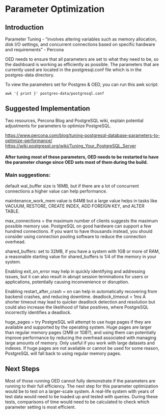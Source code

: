 # Parameter Optimization

## Introduction

 Parameter Tuning - “involves altering variables such as memory allocation, disk I/O settings, and concurrent connections based on specific hardware and requirements” - Percona

OED needs to ensure that all parameters are set to what they need to be, so the dashboard is working as efficiently as possible. The parameters that are currently used are located in the postgresql.conf file which is in the postgres-data directory. 

To view the parameters set for Postgres & OED, you can run this awk script:

`awk '{ print }' postgres-data/postgresql.conf`


## Suggested Implementation

Two resources, Percona Blog and PostgreSQL wiki, explain potential adjustments for parameters to optimize PostgreSQL. 

https://www.percona.com/blog/tuning-postgresql-database-parameters-to-optimize-performance/ 
https://wiki.postgresql.org/wiki/Tuning_Your_PostgreSQL_Server

#### After tuning most of these parameters, OED needs to be restarted to have the parameter change since OED sets most of them during the build. 

### Main suggestions:

default wal_buffer size is 16MB, but if there are a lot of concurrent connections a higher value can help performance.

maintenance_work_mem value is 64MB but a large value helps in tasks like VACUUM, RESTORE, CREATE INDEX, ADD FOREIGN KEY, and ALTER TABLE.

max_connections = the maximum number of clients suggests the maximum possible memory use. PostgreSQL on good hardware can support a few hundred connections. If you want to have thousands instead, you should consider using connection pooling software to reduce the connection overhead.

shared_buffers: set to 32MB, if you have a system with 1GB or more of RAM, a reasonable starting value for shared_buffers is 1/4 of the memory in your system.
 
Enabling exit_on_error may help in quickly identifying and addressing issues, but it can also result in abrupt session terminations for users or applications, potentially causing inconvenience or disruption.

Enabling restart_after_crash = on can help in automatically recovering from backend crashes, and reducing downtime.
deadlock_timeout = 1ms A shorter timeout may lead to quicker deadlock detection and resolution but could also increase the likelihood of false positives, where PostgreSQL incorrectly identifies a deadlock.

huge_pages = try PostgreSQL will attempt to use huge pages if they are available and supported by the operating system. Huge pages are larger than regular memory pages (2MB or 1GB?), and using them can potentially improve performance by reducing the overhead associated with managing large amounts of memory. Only useful if you work with large datasets and indexes. If huge pages are not available or cannot be used for some reason, PostgreSQL will fall back to using regular memory pages.


## Next Steps

Most of those running OED cannot fully demonstrate if the parameters are running to their full efficiency. The next step for this parameter optimization would be to test on a larger-scale system. A real-life system with years of test data would need to be loaded up and tested with queries. During these tests, comparisons of time would need to be calculated to check which parameter setting is most efficient. 





